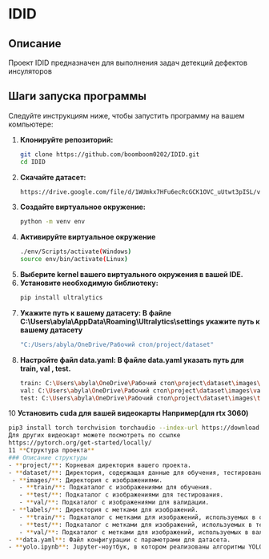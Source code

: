 # IDID

## Описание
Проект IDID предназначен для выполнения задач детекций дефектов инсуляторов

## Шаги запуска программы
Следуйте инструкциям ниже, чтобы запустить программу на вашем компьютере:

1. **Клонируйте репозиторий:**
   ```bash
   git clone https://github.com/boomboom0202/IDID.git
   cd IDID
2. **Скачайте датасет:**
   ```bash
   https://drive.google.com/file/d/1WUmkx7HFu6ecRcGCK1OVC_uUtwt3pISL/view?usp=drive_link
4. **Создайте виртуальное окружение:**
   ```bash
   python -m venv env
5. **Активируйте виртуальное окружение**
   ```bash
   ./env/Scripts/activate(Windows)
   source env/bin/activate(Linux)
6. **Выберите kernel вашего виртуального окружения в вашей IDE.**
7. **Установите необходимую библиотеку:**
   ```bash
   pip install ultralytics
8. **Укажите путь к вашему датасету: В файле C:\Users\abyla\AppData\Roaming\Ultralytics\settings укажите путь к вашему датасету**
   ```bash
   "C:/Users/abyla/OneDrive/Рабочий стол/project/dataset"
9. **Настройте файл data.yaml: В файле data.yaml указать путь для train, val , test.**
   ```bash
   train: C:\Users\abyla\OneDrive\Рабочий стол\project\dataset\images\train
   val: C:\Users\abyla\OneDrive\Рабочий стол\project\dataset\images\val
   test: C:\Users\abyla\OneDrive\Рабочий стол\project\dataset\images\test
10 **Установить cuda для вашей видеокарты Например(для rtx 3060)**
   ```bash
   pip3 install torch torchvision torchaudio --index-url https://download.pytorch.org/whl/cu118
Для других видеокарт можете посмотреть по ссылке
   https://pytorch.org/get-started/locally/
11 **Структура проекта**
### Описание структуры
- **project/**: Корневая директория вашего проекта.
  - **dataset/**: Директория, содержащая данные для обучения, тестирования и валидации.
    - **images/**: Директория с изображениями.
      - **train/**: Подкаталог с изображениями для обучения.
      - **test/**: Подкаталог с изображениями для тестирования.
      - **val/**: Подкаталог с изображениями для валидации.
    - **labels/**: Директория с метками для изображений.
      - **train/**: Подкаталог с метками для изображений, используемых в обучении.
      - **test/**: Подкаталог с метками для изображений, используемых в тестировании.
      - **val/**: Подкаталог с метками для изображений, используемых в валидации.
  - **data.yaml**: Файл конфигурации с параметрами для датасета.
  - **yolo.ipynb**: Jupyter-ноутбук, в котором реализованы алгоритмы YOLO.
